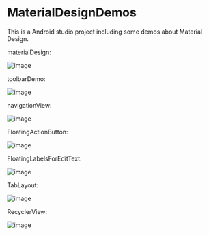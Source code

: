 # MaterialDesignDemos
This is a Android studio project including some demos about Material Design.

materialDesign:

![image](https://github.com/EasyLiu-Ly/MaterialDesignDemos/blob/master/material_design.png)

toolbarDemo:

![image](https://github.com/EasyLiu-Ly/MaterialDesignDemos/blob/master/ToolBar.png)

navigationView:

![image](https://github.com/EasyLiu-Ly/MaterialDesignDemos/blob/master/navigationView.png)

FloatingActionButton:

![image](https://github.com/EasyLiu-Ly/MaterialDesignDemos/blob/master/FloatingActionButton.png)

FloatingLabelsForEditText:

![image](https://github.com/EasyLiu-Ly/MaterialDesignDemos/blob/master/FloatingLabelsForEditText.png)

TabLayout:

![image](https://github.com/EasyLiu-Ly/MaterialDesignDemos/blob/master/TabLayoutDemo.png)

RecyclerView:

![image](https://github.com/EasyLiu-Ly/MaterialDesignDemos/blob/master/recyclerViewGif.gif)

